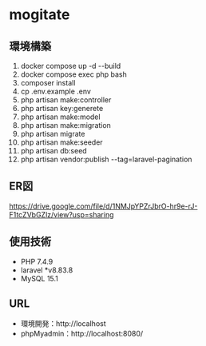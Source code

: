 # mogitate

## 環境構築
1. docker compose up -d --build
2. docker compose exec php bash
3. composer install
4. cp .env.example .env
5. php artisan make:controller
6. php artisan key:generete
7. php artisan make:model
8. php artisan make:migration
9. php artisan migrate
10. php artisan make:seeder
11. php artisan db:seed
12. php artisan vendor:publish --tag=laravel-pagination

## ER図
https://drive.google.com/file/d/1NMJpYPZrJbrO-hr9e-rJ-F1tcZVbGZlz/view?usp=sharing

## 使用技術
- PHP 7.4.9
- laravel *v8.83.8
- MySQL 15.1

## URL
- 環境開発：http://localhost
- phpMyadmin：http://localhost:8080/
